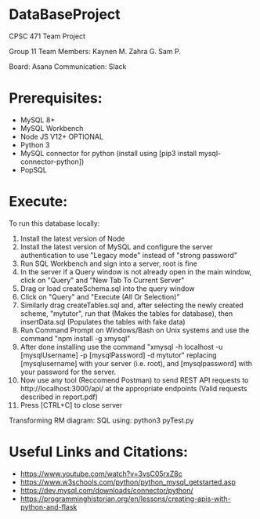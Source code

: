 # DataBaseProject
CPSC 471 Team Project

Group 11 Team Members:
Kaynen M.
Zahra G.
Sam P.

Board: Asana
Communication: Slack


# Prerequisites:
- MySQL 8+
- MySQL Workbench
- Node JS V12+
OPTIONAL
- Python 3
- MySQL connector for python
    (install using [pip3 install mysql-connector-python])
- PopSQL


# Execute:
To run this database locally: 
1. Install the latest version of Node
2. Install the latest version of MySQL and configure the server authentication to use "Legacy mode" instead of "strong password"
3. Run SQL Workbench and sign into a server, root is fine
4. In the server if a Query window is not already open in the main window, click on "Query" and "New Tab To Current Server"
5. Drag or load createSchema.sql into the query window
6. Click on "Query" and "Execute (All Or Selection)"
7. Similarly drag createTables.sql and, after selecting the newly created scheme, "mytutor", run that (Makes the tables for database), then insertData.sql (Populates the tables with fake data)
8. Run Command Prompt on Windows/Bash on Unix systems and use the command "npm install -g xmysql"
9. After done installing use the command "xmysql -h localhost -u [mysqlUsername] -p [mysqlPassword] -d mytutor" replacing [mysqlusername] with your server (i.e. root), and [mysqlpassword] with your password for the server.
11. Now use any tool (Reccomend Postman) to send REST API requests to http://localhost:3000/api/ at the appropriate endpoints (Valid requests described in report.pdf)
12. Press [CTRL+C] to close server

Transforming RM diagram: SQL
using: python3 pyTest.py 


# Useful Links and Citations:
- https://www.youtube.com/watch?v=3vsC05rxZ8c
- https://www.w3schools.com/python/python_mysql_getstarted.asp
- https://dev.mysql.com/downloads/connector/python/
- https://programminghistorian.org/en/lessons/creating-apis-with-python-and-flask

